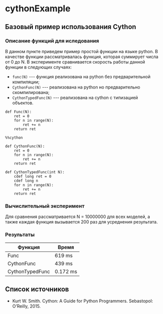 # cythonExample

## Базовый пример использования Cython
### Описание функций для иследования
В данном пункте приведем пример простой функции на языке python. В качестве функции рассматривалась функция, которая суммирует числа от 0 до N. В эксперименте сравнивается скорость работы данной функции в следующих случаях: 
* ```func(N)``` --- функция реализована на python без предварительной компиляции; 
* ```CythonFunc(N)``` --- реализована на python но предварительно скомпилирована;
* ```CythonTypedFunc(N)``` --- реализована на cython с типизацией объектов.
```
def Func(N):
    ret = 0
    for n in range(N):
        ret += n
    return ret
    
%%cython

def CythonFunc(N):
    ret = 0
    for n in range(N):
        ret += n
    return ret

def CythonTypedFunc(int N):
    cdef long ret = 0
    cdef long n
    for n in range(N):
        ret += n
    return ret
```
### Вычислительный эксперимент
Для сравнения рассматривается N = 10000000 для всех моделей, а также каждая функция вызывается 200 раз для усреднения результата.
### Результаты
| Функция  | Время |
| ------------- | ------------- |
| Func  | 619 ms  |
| CythonFunc  | 439 ms  |
| CythonTypedFunc  | 0.172 ms |

## Список источников
* Kurt W. Smith. Cython: A Guide for Python Programmers. Sebastopol: O’Reilly, 2015.
